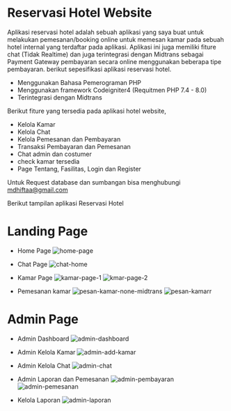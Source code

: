 # Reservasi Hotel Website 
Aplikasi reservasi hotel adalah sebuah aplikasi yang saya buat untuk melakukan pemesanan/booking online untuk memesan kamar pada sebuah hotel internal yang terdaftar pada aplikasi. Aplikasi ini juga memiliki fiture chat (Tidak Realtime) dan juga terintegrasi dengan Midtrans sebagai Payment Gateway pembayaran secara online menggunakan beberapa tipe pembayaran. berikut sepesifikasi aplikasi reservasi hotel.

* Menggunakan Bahasa Pemerograman PHP
* Menggunakan framework Codeigniter4 (Requitmen PHP 7.4 - 8.0)
* Terintegrasi dengan Midtrans

Berikut fiture yang tersedia pada aplikasi hotel website,

* Kelola Kamar
* Kelola Chat
* Kelola Pemesanan dan Pembayaran
* Transaksi Pembayaran dan Pemesanan
* Chat admin dan costumer
* check kamar tersedia
* Page Tentang, Fasilitas, Login dan Register

Untuk Request database dan sumbangan bisa menghubungi mdhiftaa@gmail.com

Berikut tampilan aplikasi Reservasi Hotel

# Landing Page

* Home Page
![home-page](https://user-images.githubusercontent.com/53687992/178911324-2d2ef0e6-e9c3-491e-9731-f39b3388ef86.PNG)

* Chat Page
![chat-home](https://user-images.githubusercontent.com/53687992/178911312-f3e9c4e8-2176-4924-b757-2d0fcd189538.PNG)

* Kamar Page
![kamar-page-1](https://user-images.githubusercontent.com/53687992/178911345-d733f089-109a-4cab-8ac2-ca227d5d105a.PNG)
![kmar-page-2](https://user-images.githubusercontent.com/53687992/178911370-96a7a258-14a6-4720-ba20-a1b54960a680.PNG)

* Pemesanan kamar
![pesan-kamar-none-midtrans](https://user-images.githubusercontent.com/53687992/178911376-a0a9f4ae-d65d-4405-9918-b158ac7673b3.PNG)
![pesan-kamarr](https://user-images.githubusercontent.com/53687992/178911394-8c7e6596-7518-4414-b80b-459fb6cfcefd.PNG)


# Admin Page
* Admin Dashboard 
![admin-dashboard](https://user-images.githubusercontent.com/53687992/178911681-e812a6ef-1594-4f8b-839d-de5450a35f4a.PNG)

* Admin Kelola Kamar
![admin-add-kamar](https://user-images.githubusercontent.com/53687992/178911670-987d125c-1892-409f-b41c-e1b2afd86b02.PNG)

* Admin Kelola Chat
![admin-chat](https://user-images.githubusercontent.com/53687992/178911678-2d76f806-1e90-41af-a086-6ca27f34034b.PNG)

* Admin Laporan dan Pemesanan
![admin-pembayaran](https://user-images.githubusercontent.com/53687992/178911689-16818eea-b049-4dee-9b37-58d357d24067.PNG)
![admin-pemesanan](https://user-images.githubusercontent.com/53687992/178911691-8486528b-1fc2-49b8-9293-c3995c6506cf.PNG)

* Kelola Laporan
![admin-laporan](https://user-images.githubusercontent.com/53687992/178911684-d79b94ee-aee4-4d6c-b405-195628bc2881.PNG)
